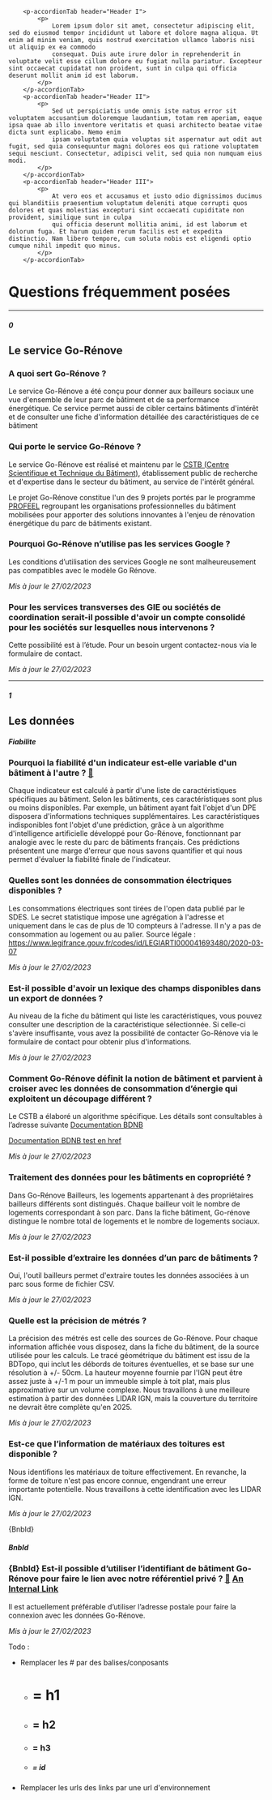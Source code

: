 		<p-accordionTab header="Header I">
			<p>
				Lorem ipsum dolor sit amet, consectetur adipiscing elit, sed do eiusmod tempor incididunt ut labore et dolore magna aliqua. Ut enim ad minim veniam, quis nostrud exercitation ullamco laboris nisi ut aliquip ex ea commodo
				consequat. Duis aute irure dolor in reprehenderit in voluptate velit esse cillum dolore eu fugiat nulla pariatur. Excepteur sint occaecat cupidatat non proident, sunt in culpa qui officia deserunt mollit anim id est laborum.
			</p>
		</p-accordionTab>
		<p-accordionTab header="Header II">
			<p>
				Sed ut perspiciatis unde omnis iste natus error sit voluptatem accusantium doloremque laudantium, totam rem aperiam, eaque ipsa quae ab illo inventore veritatis et quasi architecto beatae vitae dicta sunt explicabo. Nemo enim
				ipsam voluptatem quia voluptas sit aspernatur aut odit aut fugit, sed quia consequuntur magni dolores eos qui ratione voluptatem sequi nesciunt. Consectetur, adipisci velit, sed quia non numquam eius modi.
			</p>
		</p-accordionTab>
		<p-accordionTab header="Header III">
			<p>
				At vero eos et accusamus et iusto odio dignissimos ducimus qui blanditiis praesentium voluptatum deleniti atque corrupti quos dolores et quas molestias excepturi sint occaecati cupiditate non provident, similique sunt in culpa
				qui officia deserunt mollitia animi, id est laborum et dolorum fuga. Et harum quidem rerum facilis est et expedita distinctio. Nam libero tempore, cum soluta nobis est eligendi optio cumque nihil impedit quo minus.
			</p>
		</p-accordionTab>

# Questions fréquemment posées

---
##### 0
## Le service Go-Rénove

### A quoi sert Go-Rénove ?
Le service Go-Rénove a été conçu pour donner aux bailleurs sociaux une vue d'ensemble de leur parc de bâtiment et de sa performance énergétique. Ce service permet aussi de cibler certains bâtiments d'intérêt et de consulter une fiche d'information détaillée des caractéristiques de ce bâtiment

### Qui porte le service Go-Rénove ?
Le service Go-Rénove est réalisé et maintenu par le [CSTB (Centre Scientifique et Technique du Bâtiment)](https://www.cstb.fr/), établissement public de recherche et d'expertise dans le secteur du bâtiment, au service de l'intérêt général.

Le projet Go-Rénove constitue l'un des 9 projets portés par le programme [PROFEEL](https://programmeprofeel.fr/) regroupant les organisations professionnelles du bâtiment mobilisées pour apporter des solutions innovantes à l'enjeu de rénovation énergétique du parc de bâtiments existant.

### Pourquoi Go-Rénove n’utilise pas les services Google ?
Les conditions d’utilisation des services Google ne sont malheureusement pas compatibles avec le modèle Go Rénove.

*Mis à jour le 27/02/2023*

### Pour les services transverses des GIE ou sociétés de coordination serait-il possible d'avoir un compte consolidé pour les sociétés sur lesquelles nous intervenons ?
Cette possibilité est à l’étude. Pour un besoin urgent contactez-nous via le formulaire de contact.

*Mis à jour le 27/02/2023*

---
##### 1
## Les données

##### Fiabilite
### Pourquoi la fiabilité d'un indicateur est-elle variable d'un bâtiment à l'autre ? [🔗](https://bailleur.basenationalebatiment.fr/faq#Fiabilite)
Chaque indicateur est calculé à partir d'une liste de caractéristiques spécifiques au bâtiment. Selon les bâtiments, ces caractéristiques sont plus ou moins disponibles. Par exemple, un bâtiment ayant fait l'objet d'un DPE disposera d'informations techniques supplémentaires. Les caractéristiques indisponibles font l'objet d'une prédiction, grâce à un algorithme d'intelligence artificielle développé pour Go-Rénove, fonctionnant par analogie avec le reste du parc de bâtiments français. Ces prédictions présentent une marge d'erreur que nous savons quantifier et qui nous permet d'évaluer la fiabilité finale de l'indicateur.

### Quelles sont les données de consommation électriques disponibles ?
Les consommations électriques sont tirées de l'open data publié par le SDES. Le secret statistique impose une agrégation à l'adresse et uniquement dans le cas de plus de 10 compteurs à l'adresse.
Il n'y a pas de consommation au logement ou au palier.
Source légale : <https://www.legifrance.gouv.fr/codes/id/LEGIARTI000041693480/2020-03-07>

*Mis à jour le 27/02/2023*

### Est-il possible d'avoir un lexique des champs disponibles dans un export de données ?
Au niveau de la fiche du bâtiment qui liste les caractéristiques, vous pouvez consulter une description de la caractéristique sélectionnée. Si celle-ci s'avère insuffisante, vous avez la possibilité de contacter Go-Rénove via le formulaire de contact pour obtenir plus d'informations.

*Mis à jour le 27/02/2023*

### Comment Go-Rénove définit la notion de bâtiment et parvient à croiser avec les données de consommation d’énergie qui exploitent un découpage différent ?
Le CSTB a élaboré un algorithme spécifique. Les détails sont consultables à l’adresse suivante [Documentation BDNB](https://gitlab.com/BDNB/base_nationale_batiment/-/wikis/M%C3%A9thodologie/methodo_v07_publique#vii32-croiser-des-donn%C3%A9es-quantitatives)

<a href="https://www.example.com/my great page" target="_blank" rel="noopener">Documentation BDNB test en href</a>

*Mis à jour le 27/02/2023*

### Traitement des données pour les bâtiments en copropriété ?
Dans Go-Rénove Bailleurs, les logements appartenant à des propriétaires bailleurs différents sont distingués. Chaque bailleur voit le nombre de logements correspondant à son parc. Dans la fiche bâtiment, Go-rénove distingue le nombre total de logements et le nombre de logements sociaux.

*Mis à jour le 27/02/2023*

### Est-il possible d’extraire les données d’un parc de bâtiments ?
Oui, l'outil bailleurs permet d'extraire toutes les données associées à un parc sous forme de fichier CSV.

*Mis à jour le 27/02/2023*

### Quelle est la précision de métrés ?
La précision des métrés est celle des sources de Go-Rénove. Pour chaque information affichée vous disposez, dans la fiche du bâtiment, de la source utilisée pour les calculs. Le tracé géométrique du bâtiment est issu de la BDTopo, qui inclut les débords de toitures éventuelles, et se base sur une résolution à +/- 50cm. La hauteur moyenne fournie par l'IGN peut être assez juste à +/-1 m pour un immeuble simple à toit plat, mais plus approximative sur un volume complexe. Nous travaillons à une meilleure estimation à partir des données LIDAR IGN, mais la couverture du territoire ne devrait être complète qu'en 2025.

*Mis à jour le 27/02/2023*

### Est-ce que l’information de matériaux des toitures est disponible ?
Nous identifions les matériaux de toiture effectivement. En revanche, la forme de toiture n'est pas encore connue, engendrant une erreur importante potentielle. Nous travaillons à cette identification avec les LIDAR IGN.

*Mis à jour le 27/02/2023*

\{BnbId\}
##### BnbId
### {BnbId} Est-il possible d’utiliser l’identifiant de bâtiment Go-Rénove pour faire le lien avec notre référentiel privé ? [🔗](https://bailleur.basenationalebatiment.fr/faq#BnbId) [An Internal Link](/faq#BnbId)
Il est actuellement préférable d’utiliser l’adresse postale pour faire la connexion avec les données Go-Rénove.

*Mis à jour le 27/02/2023*

Todo :
- Remplacer les # par des balises/conposants
    - # = h1
    - ## = h2
    - ### = h3
    - ##### = id
- Remplacer les urls des links par une url d'environnement
